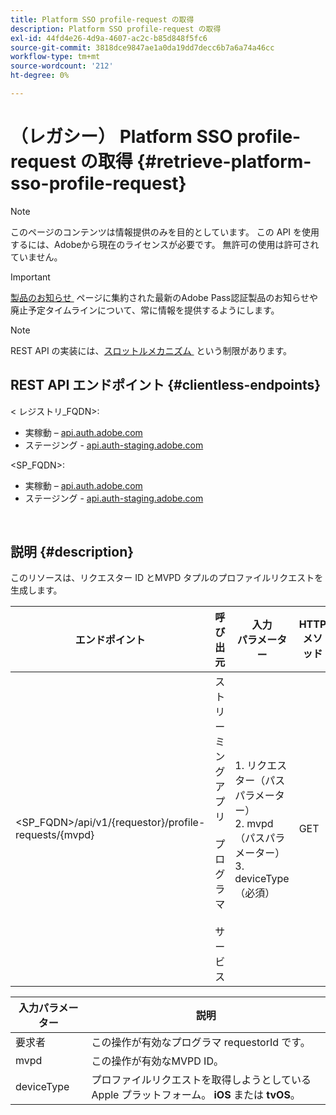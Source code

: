 ```yaml
---
title: Platform SSO profile-request の取得
description: Platform SSO profile-request の取得
exl-id: 44fd4e26-4d9a-4607-ac2c-b85d848f5fc6
source-git-commit: 3818dce9847ae1a0da19dd7decc6b7a6a74a46cc
workflow-type: tm+mt
source-wordcount: '212'
ht-degree: 0%

---
```


# （レガシー） Platform SSO profile-request の取得 {#retrieve-platform-sso-profile-request}

>[!NOTE]
>
>このページのコンテンツは情報提供のみを目的としています。 この API を使用するには、Adobeから現在のライセンスが必要です。 無許可の使用は許可されていません。

>[!IMPORTANT]
>
> [&#x200B; 製品のお知らせ &#x200B;](/help/authentication/product-announcements.md) ページに集約された最新のAdobe Pass認証製品のお知らせや廃止予定タイムラインについて、常に情報を提供するようにします。

>[!NOTE]
>
> REST API の実装には、[&#x200B; スロットルメカニズム &#x200B;](/help/authentication/integration-guide-programmers/throttling-mechanism.md) という制限があります。

## REST API エンドポイント {#clientless-endpoints}

&lt; レジストリ_FQDN>:

* 実稼動 – [api.auth.adobe.com](http://api.auth.adobe.com/)
* ステージング - [api.auth-staging.adobe.com](http://api.auth-staging.adobe.com/)

&lt;SP_FQDN>:

* 実稼動 – [api.auth.adobe.com](http://api.auth.adobe.com/)
* ステージング - [api.auth-staging.adobe.com](http://api.auth-staging.adobe.com/)

</br>

## 説明 {#description}

このリソースは、リクエスター ID とMVPD タプルのプロファイルリクエストを生成します。


| エンドポイント | 呼び出 </br> 元 | 入力   </br> パラメーター | HTTP </br> メソッド | 応答 | HTTP </br>Response |
| --- | --- | --- | --- | --- | --- |
| &lt;SP_FQDN>/api/v1/{requestor}/profile-requests/{mvpd} | ストリーミングアプリ </br></br> プログラマ </br></br> サービス | 1. リクエスター（パスパラメーター） </br>2. mvpd （パスパラメーター） </br>3. deviceType （必須） | GET | 実際のペイロードはクライアントアプリケーションにとって不透明なので、応答 Content-Type は application/octet-stream になります。</br></br> 応答は、プロファイル SSO を取得するために、アプリケーションによって Platform</br></br>SSO エンジンに転送される必要があります。 | 200 – 成功   </br>400 – 無効なリクエスト |


| 入力パラメーター | 説明 |
| --------------- | -------------------------------------------------------------------------------------------------------- |
| 要求者 | この操作が有効なプログラマ requestorId です。 |
| mvpd | この操作が有効なMVPD ID。 |
| deviceType | プロファイルリクエストを取得しようとしているApple プラットフォーム。  **iOS** または **tvOS**。 |

